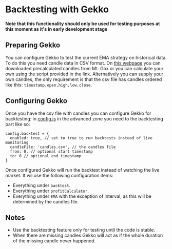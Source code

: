 # Backtesting with Gekko

**Note that this functionality should only be used for testing purposes at this moment as it's in early development stage**

## Preparing Gekko

You can configure Gekko to test the current EMA strategy on historical data. To do this you need candle data in CSV format. On [this webpage](https://bitcointalk.org/index.php?topic=239815.0) you can downloaded precalculated candles from Mt. Gox or you can calculate your own using the script provided in the link. Alternatively you can supply your own candles, the only requirement is that the csv file has candles ordered like this: `timestamp,open,high,low,close`.

## Configuring Gekko

Once you have the csv file with candles you can configure Gekko for backtesting: in [config.js](https://github.com/askmike/gekko/blob/master/config.js) in the advanced zone you need to the backtesting part like so:

    config.backtest = {
      enabled: true, // set to true to run backtests instead of live monitoring
      candleFile: 'candles.csv', // the candles file
      from: 0, // optional start timestamp 
      to: 0 // optional end timestamp
    }

Once configured Gekko will run the backtest instead of watching the live market. It wil use the following configuration items:

* Everything under `backtest`.
* Everything under `profitCalculator`.
* Everything under `EMA` with the exception of interval, as this will be determined by the candles file.

## Notes

* Use the backtesting feature only for testing until the code is stable.
* When there are missing candles Gekko will act as if the whole duration of the missing candle never happened.